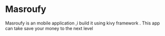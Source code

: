 # Masroufy
Masroufy is an mobile application ,i build it using kivy framework .
This app can take save your money to the next level
